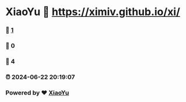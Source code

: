 # XiaoYu :link: https://ximiv.github.io/xi/ 
### :page_facing_up: [1](https://ximiv.github.io/mi//tag.html) 
### :speech_balloon: 0 
### :hibiscus: 4 
### :alarm_clock: 2024-06-22 20:19:07 
### Powered by :heart: [XiaoYu](https://ximiv.github.io/xi)
